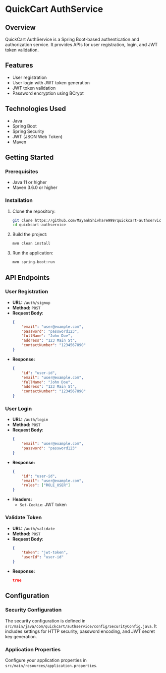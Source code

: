 # QuickCart AuthService

## Overview

QuickCart AuthService is a Spring Boot-based authentication and authorization service. It provides APIs for user registration, login, and JWT token validation.

## Features

- User registration
- User login with JWT token generation
- JWT token validation
- Password encryption using BCrypt

## Technologies Used

- Java
- Spring Boot
- Spring Security
- JWT (JSON Web Token)
- Maven

## Getting Started

### Prerequisites

- Java 11 or higher
- Maven 3.6.0 or higher

### Installation

1. Clone the repository:
    ```sh
    git clone https://github.com/MayankShivhare999/quickcart-authservice.git
    cd quickcart-authservice
    ```

2. Build the project:
    ```sh
    mvn clean install
    ```

3. Run the application:
    ```sh
    mvn spring-boot:run
    ```

## API Endpoints

### User Registration

- **URL:** `/auth/signup`
- **Method:** `POST`
- **Request Body:**
    ```json
    {
        "email": "user@example.com",
        "password": "password123",
        "fullName": "John Doe",
        "address": "123 Main St",
        "contactNumber": "1234567890"
    }
    ```
- **Response:**
    ```json
    {
        "id": "user-id",
        "email": "user@example.com",
        "fullName": "John Doe",
        "address": "123 Main St",
        "contactNumber": "1234567890"
    }
    ```

### User Login

- **URL:** `/auth/login`
- **Method:** `POST`
- **Request Body:**
    ```json
    {
        "email": "user@example.com",
        "password": "password123"
    }
    ```
- **Response:**
    ```json
    {
        "id": "user-id",
        "email": "user@example.com",
        "roles": ["ROLE_USER"]
    }
    ```
- **Headers:**
    - `Set-Cookie`: JWT token

### Validate Token

- **URL:** `/auth/validate`
- **Method:** `POST`
- **Request Body:**
    ```json
    {
        "token": "jwt-token",
        "userId": "user-id"
    }
    ```
- **Response:**
    ```json
    true
    ```

## Configuration

### Security Configuration

The security configuration is defined in `src/main/java/com/quickcart/authservice/config/SecurityConfig.java`. It includes settings for HTTP security, password encoding, and JWT secret key generation.

### Application Properties

Configure your application properties in `src/main/resources/application.properties`.
